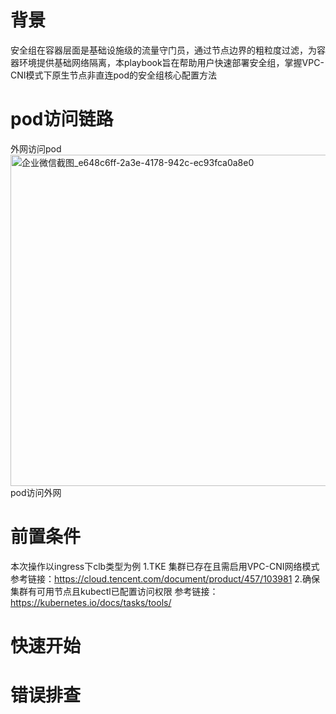 # 背景
安全组在容器层面是基础设施级的流量守门员，通过节点边界的粗粒度过滤，为容器环境提供基础网络隔离，本playbook旨在帮助用户快速部署安全组，掌握VPC-CNI模式下原生节点非直连pod的安全组核心配置方法
# pod访问链路
外网访问pod
[<img width="4493" height="530" alt="企业微信截图_e648c6ff-2a3e-4178-942c-ec93fca0a8e0" src="https://github.com/user-attachments/assets/7851667e-1bf3-4081-8231-c474d8a965ff" />](https://github.com/aliantli/sg_playbook/blob/0e0637fcacc2bc3e788012c0b4be200231fe58de/VPC-CNI%E5%AE%89%E5%85%A8%E7%BB%84%E6%9C%80%E4%BD%B3%E5%AE%9E%E8%B7%B5/image/1.png)
pod访问外网

# 前置条件
本次操作以ingress下clb类型为例
1.TKE 集群已存在且需启用VPC-CNI网络模式
参考链接：https://cloud.tencent.com/document/product/457/103981 
2.确保集群有可用节点且kubectl已配置访问权限
参考链接：https://kubernetes.io/docs/tasks/tools/  
# 快速开始

# 错误排查
